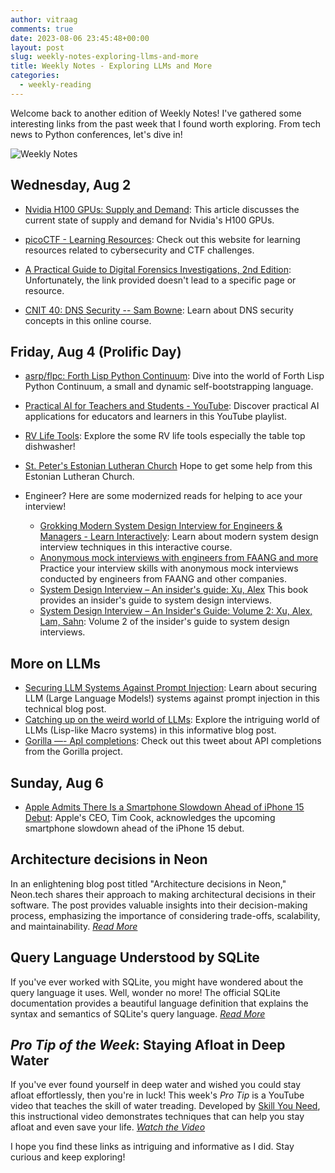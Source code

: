 ```yaml
---
author: vitraag
comments: true
date: 2023-08-06 23:45:48+00:00
layout: post
slug: weekly-notes-exploring-llms-and-more
title: Weekly Notes - Exploring LLMs and More
categories:
  - weekly-reading
---
```

Welcome back to another edition of Weekly Notes! I've gathered some interesting links from the past week that I found worth exploring. From tech news to Python conferences, let's dive in!

![Weekly Notes](https://images.unsplash.com/photo-1544716278-e513176f20b5?ixlib=rb-4.0.3&ixid=M3wxMjA3fDB8MHxwaG90by1wYWdlfHx8fGVufDB8fHx8fA%3D%3D)

## Wednesday, Aug 2

- [Nvidia H100 GPUs: Supply and Demand](https://gpus.llm-utils.org/nvidia-h100-gpus-supply-and-demand/): This article discusses the current state of supply and demand for Nvidia's H100 GPUs.

- [picoCTF - Learning Resources](https://picoctf.org/resources.html): Check out this website for learning resources related to cybersecurity and CTF challenges.

- [A Practical Guide to Digital Forensics Investigations, 2nd Edition](None): Unfortunately, the link provided doesn't lead to a specific page or resource.

- [CNIT 40: DNS Security -- Sam Bowne](https://samsclass.info/40/40_Sum23.shtml): Learn about DNS security concepts in this online course.

## Friday, Aug 4 (Prolific Day)

- [asrp/flpc: Forth Lisp Python Continuum](https://github.com/asrp/flpc): Dive into the world of Forth Lisp Python Continuum, a small and dynamic self-bootstrapping language.

- [Practical AI for Teachers and Students - YouTube](https://www.youtube.com/playlist?list=PLwRdpYzPkkn302_rL5RrXvQE8j0jLP02j): Discover practical AI applications for educators and learners in this YouTube playlist.

- [RV Life Tools](https://linktr.ee/simply.scenic): Explore the some RV life tools especially the table top dishwasher!

- [St. Peter's Estonian Lutheran Church](https://www.facebook.com/peetrikirikvan/about) Hope to get some help from this Estonian Lutheran Church.

- Engineer? Here are some modernized reads for helping to ace your interview!
    - [Grokking Modern System Design Interview for Engineers & Managers - Learn Interactively](https://www.educative.io/courses/grokking-modern-system-design-interview-for-engineers-managers): Learn about modern system design interview techniques in this interactive course.
    - [Anonymous mock interviews with engineers from FAANG and more](https://interviewing.io/) Practice your interview skills with anonymous mock interviews conducted by engineers from FAANG and other companies.
    - [System Design Interview – An insider's guide: Xu, Alex](https://www.amazon.com/dp/B08CMF2CQF/ref=cm_sw_r_awdo_EKFZBH6MR5DYMQPY5BA6) This book provides an insider's guide to system design interviews.
    - [System Design Interview – An Insider's Guide: Volume 2: Xu, Alex, Lam, Sahn](https://www.amazon.com/dp/1736049119/ref=cm_sw_r_awdo_B7SXT0NY1BB0GQ9M7PXY): Volume 2 of the insider's guide to system design interviews.

## More on LLMs
- [Securing LLM Systems Against Prompt Injection](https://developer.nvidia.com/blog/securing-llm-systems-against-prompt-injection/): Learn about securing LLM (Large Language Models!) systems against prompt injection in this technical blog post.
- [Catching up on the weird world of LLMs](https://simonwillison.net/2023/Aug/3/weird-world-of-llms/): Explore the intriguing world of LLMs (Lisp-like Macro systems) in this informative blog post.
- [Gorilla —- ApI completions](https://twitter.com/svpino/status/1684967719504945321?s=12&t=eKlUFsAeUsm0H4Ny_spTBw): Check out this tweet about API completions from the Gorilla project.

## Sunday, Aug 6
- [Apple Admits There Is a Smartphone Slowdown Ahead of iPhone 15 Debut](https://www.bloomberg.com/news/newsletters/2023-08-06/apple-iphone-15-comes-amid-us-sales-slowdown-tim-cook-q3-earnings-comments-lkzfs14u): Apple's CEO, Tim Cook, acknowledges the upcoming smartphone slowdown ahead of the iPhone 15 debut.

## Architecture decisions in Neon
In an enlightening blog post titled "Architecture decisions in Neon," Neon.tech shares their approach to making architectural decisions in their software. The post provides valuable insights into their decision-making process, emphasizing the importance of considering trade-offs, scalability, and maintainability. [_Read More_](https://neon.tech/blog/architecture-decisions-in-neon#fn-3)

## Query Language Understood by SQLite
If you've ever worked with SQLite, you might have wondered about the query language it uses. Well, wonder no more! The official SQLite documentation provides a beautiful language definition that explains the syntax and semantics of SQLite's query language. [_Read More_](https://www.sqlite.org/lang.html)

## *Pro Tip of the Week*: Staying Afloat in Deep Water
If you've ever found yourself in deep water and wished you could stay afloat effortlessly, then you're in luck! This week's *Pro Tip* is a YouTube video that teaches the skill of water treading. Developed by [Skill You Need](https://skillsyouneed.com), this instructional video demonstrates techniques that can help you stay afloat and even save your life. [_Watch the Video_](https://m.youtube.com/watch?v=btm5k5Sh-LY&feature=youtu.be)

I hope you find these links as intriguing and informative as I did. Stay curious and keep exploring!